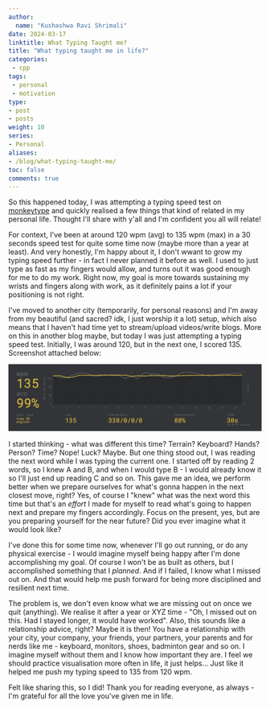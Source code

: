 ```yaml
---
author:
  name: "Kushashwa Ravi Shrimali"
date: 2024-03-17
linktitle: What Typing Taught me?
title: "What typing taught me in life?"
categories:
 - cpp
tags:
 - personal
 - motivation
type:
- post
- posts
weight: 10
series:
- Personal
aliases:
- /blog/what-typing-taught-me/
toc: false
comments: true
---
```


So this happened today, I was attempting a typing speed test on [monkeytype](https://monkeytype.com) and quickly realised a few things that kind of related in my personal life. Thought I'll share with y'all and I'm confident you all will relate!

For context, I've been at around 120 wpm (avg) to 135 wpm (max) in a 30 seconds speed test for quite some time now (maybe more than a year at least). And very honestly, I'm happy about it, I don't wwant to grow my typing speed further - in fact I never planned it before as well. I used to just type as fast as my fingers would allow, and turns out it was good enough for me to do my work. Right now, my goal is more towards sustaining my wrists and fingers along with work, as it definitely pains a lot if your positioning is not right.

I've moved to another city (temporarily, for personal reasons) and I'm away from my beautiful (and sacred? idk, I just worship it a lot) setup, which also means that I haven't had time yet to stream/upload videos/write blogs. More on this in another blog maybe, but today I was just attempting a typing speed test. Initially, I was around 120, but in the next one, I scored 135. Screenshot attached below:

![](https://raw.githubusercontent.com/krshrimali/blog/main/assets/blogs/what-typing-taught-me-blog-ss.png)

I started thinking - what was different this time? Terrain? Keyboard? Hands? Person? Time? Nope! Luck? Maybe. But one thing stood out, I was reading the next word while I was typing the current one. I started off by reading 2 words, so I knew A and B, and when I would type B - I would already know it so I'll just end up reading C and so on. This gave me an idea, we perform better when we prepare ourselves for what's gonna happen in the next closest move, right? Yes, of course I "knew" what was the next word this time but that's an _effort_ I made for myself to read what's going to happen next and prepare my fingers accordingly. Focus on the present, yes, but are you preparing yourself for the near future? Did you ever imagine what it would look like?

I've done this for some time now, whenever I'll go out running, or do any physical exercise - I would imagine myself being happy after I'm done accomplishing my goal. Of course I won't be as built as others, but I accomplished something that I _planned_. And if I failed, I know what I missed out on. And that would help me push forward for being more disciplined and resilient next time.

The problem is, we don't even know what we are missing out on once we quit (anything). We realise it after a year or XYZ time - "Oh, I missed out on this. Had I stayed longer, it would have worked". Also, this sounds like a relationship advice, right? Maybe it is then! You have a relationship with your city, your company, your friends, your partners, your parents and for nerds like me - keyboard, monitors, shoes, badminton gear and so on. I imagine myself without them and I know how important they are. I feel we should practice visualisation more often in life, it just helps... Just like it helped me push my typing speed to 135 from 120 wpm.

Felt like sharing this, so I did! Thank you for reading everyone, as always - I'm grateful for all the love you've given me in life.
